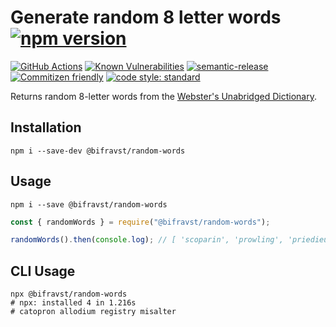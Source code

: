 # Generate random 8 letter words [![npm version](https://img.shields.io/npm/v/@bifravst/random-words.svg)](https://www.npmjs.com/package/@bifravst/random-words)

[![GitHub Actions](https://github.com/bifravst/random-words/workflows/Test%20and%20Release/badge.svg)](https://github.com/bifravst/random-words/actions)
[![Known Vulnerabilities](https://snyk.io/test/github/bifravst/random-words/badge.svg)](https://snyk.io/test/github/bifravst/random-words)
[![semantic-release](https://img.shields.io/badge/%20%20%F0%9F%93%A6%F0%9F%9A%80-semantic--release-e10079.svg)](https://github.com/semantic-release/semantic-release)
[![Commitizen friendly](https://img.shields.io/badge/commitizen-friendly-brightgreen.svg)](http://commitizen.github.io/cz-cli/)
[![code style: standard](https://img.shields.io/badge/code_style-standard-brightgreen.svg)](https://github.com/standard/standard)

Returns random 8-letter words from the [Webster's Unabridged Dictionary](http://www.gutenberg.org/ebooks/29765).

## Installation

    npm i --save-dev @bifravst/random-words

## Usage

    npm i --save @bifravst/random-words

```javascript
const { randomWords } = require("@bifravst/random-words");

randomWords().then(console.log); // [ 'scoparin', 'prowling', 'priedieu', 'gantline' ]
```

## CLI Usage

    npx @bifravst/random-words
    # npx: installed 4 in 1.216s
    # catopron allodium registry misalter
